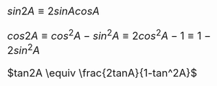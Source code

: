 <font size=5>

$sin2A \equiv 2sinAcosA$

$cos2A \equiv cos^2A-sin^2A\equiv2cos^2A-1\equiv1-2sin^2A$

$tan2A \equiv \frac{2tanA}{1-tan^2A}$